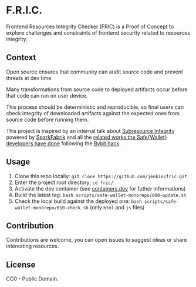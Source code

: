 # F.R.I.C.

Frontend Resources Integrity Checker (FRIC) is a Proof of Concept to explore challenges and constraints of frontend security related to resources integrity.

## Context

Open source ensures that community can audit source code and prevent threats at dev time.

Many transformations from source code to deployed artifacts occur before that code can run on user device.

This process should be deterministic and reproducible, so final users can check integrity of downloaded artifacts against the expected ones from source code before running them.

This project is inspired by an internal talk about [Subresource Integrity](https://developer.mozilla.org/en-US/docs/Web/Security/Subresource_Integrity) powered by [SparkFabrik](https://github.com/sparkfabrik) and all the [related works the Safe{Wallet} developers have done](https://github.com/safe-global/safe-wallet-monorepo/issues/5154) following the [Bybit hack](https://www.ic3.gov/PSA/2025/PSA250226).

## Usage

1. Clone this repo locally: `git clone https://github.com/jenkin/fric.git`
2. Enter the project root directory: `cd fric/`
3. Activate the dev container (see [containers.dev](https://containers.dev) for futher informations)
4. Build the latest tag: `bash scripts/safe-wallet-monorepo/000-update.sh`
5. Check the local build against the deployed one: `bash scripts/safe-wallet-monorepo/010-check.sh` (only `html` and `js` files)

## Contribution

Contributions are welcome, you can open issues to suggest ideas or share interesting resources.

## License

CC0 - Public Domain.
